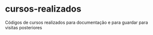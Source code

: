 # cursos-realizados
Códigos de cursos realizados para documentação e para guardar para visitas posteriores
